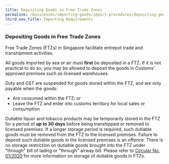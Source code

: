 ```yaml
---
title: Depositing Goods in Free Trade Zones
permalink: /businesses/importing-goods/import-procedures/depositing-goods-in-ftz
third_nav_title: Importing Requirements
---
```


### Depositing Goods in Free Trade Zones

Free Trade Zones (FTZs) in Singapore facilitate entrepot trade and transhipment activities.

All goods imported by sea or air must **first** be deposited in a FTZ. If it is not practical to do so, you may be allowed to deposit the goods in Customs’ approved premises such as licensed warehouses.

Duty and GST are suspended for goods stored within the FTZ, and are only payable when the goods:

-   Are consumed within the FTZ; or
-   Leave the FTZ and enter into customs territory for local sales or consumption

Dutiable liquor and tobacco products may be temporarily stored in the FTZ for a period of  **up to 30 days** before being transhipped or removed to licensed premises. If a longer storage period is required, such dutiable goods must be removed from the FTZ to the licensed premises. Failure to deposit such dutiable goods in the licensed premises is an offence. There is no storage restriction on dutiable goods brought into the FTZ under "through" bill of lading or "through" airway bill. Please refer to  [Circular No. 01/2020](https://www.customs.gov.sg/-/media/cus/files/circulars/circular012020ver1.pdf)  for more information on storage of dutiable goods in FTZs.
